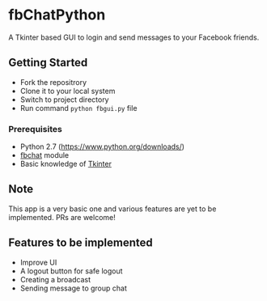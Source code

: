 # fbChatPython
A Tkinter based GUI to login and send messages to your Facebook friends.

## Getting Started
* Fork the repositrory
* Clone it to your local system
* Switch to project directory
* Run command `python fbgui.py` file

### Prerequisites
* Python 2.7 (<https://www.python.org/downloads/>)
* [fbchat](https://fbchat.readthedocs.io/en/master/) module
* Basic knowledge of [Tkinter](http://effbot.org/tkinterbook/tkinter-index.htm)

## Note
This app is a very basic one and various features are yet to be implemented.
PRs are welcome!

## Features to be implemented
* Improve UI
* A logout button for safe logout
* Creating a broadcast
* Sending message to group chat
